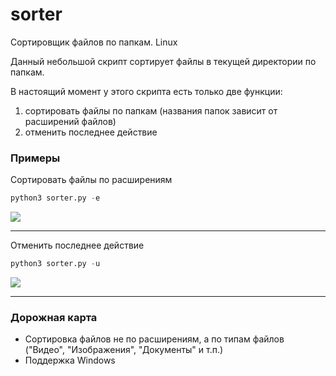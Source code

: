 # sorter
Сортировщик файлов по папкам. Linux

Данный небольшой скрипт сортирует файлы в текущей директории по папкам.

В настоящий момент у этого скрипта есть только две функции:

1. сортировать файлы по папкам (названия папок зависит от расширений файлов)
2. отменить последнее действие

### Примеры

Сортировать файлы по расширениям

```python
python3 sorter.py -e
```

![](gifs/sorter_e.gif)

---

Отменить последнее действие

```python
python3 sorter.py -u
```

![](gifs/sorter_u.gif)

---

### Дорожная карта

* Сортировка файлов не по расширениям, а по типам файлов ("Видео", "Изображения", "Документы" и т.п.)
* Поддержка Windows
